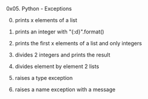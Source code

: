 0x05. Python - Exceptions

0. prints x elements of a list

1. prints an integer with "{:d}".format()

2. prints the first x elements of a list and only integers

3. divides 2 integers and prints the result

4. divides element by element 2 lists

5. raises a type exception

6. raises a name exception with a message
